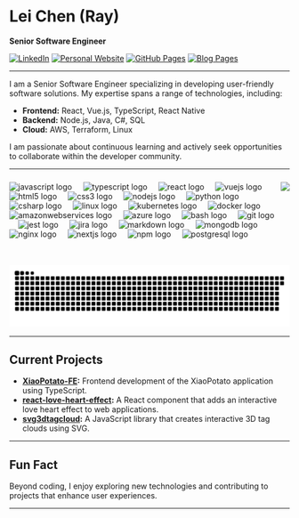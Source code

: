 # Lei Chen (Ray)

**Senior Software Engineer**

[![LinkedIn](https://img.shields.io/badge/LinkedIn-lei--chen--364721320-blue)](https://www.linkedin.com/in/lei-chen-364721320)
[![Personal Website](https://img.shields.io/badge/Website-lei.xiaopotato.top-lightblue)](https://lei.xiaopotato.top/)
[![GitHub Pages](https://img.shields.io/badge/GitHub%20Pages-appigle.github.io-lightyellow)](https://appigle.github.io/)
[![Blog Pages](https://img.shields.io/badge/Blog%20Pages-appigle.xiaopotato.top-lightgreen)](https://appigle.xiaopotato.top/)

---

I am a Senior Software Engineer specializing in developing user-friendly software solutions. My expertise spans a range of technologies, including:

- **Frontend:** React, Vue.js, TypeScript, React Native
- **Backend:** Node.js, Java, C#, SQL
- **Cloud:** AWS, Terraform, Linux

I am passionate about continuous learning and actively seek opportunities to collaborate within the developer community.

---

###

<img align="right" height="150" src="https://avatars.githubusercontent.com/u/12708299?v=4"  />

###

<div align="left">
  <img src="https://cdn.jsdelivr.net/gh/devicons/devicon/icons/javascript/javascript-original.svg" height="30" alt="javascript logo"  />
  <img width="12" />
  <img src="https://cdn.jsdelivr.net/gh/devicons/devicon/icons/typescript/typescript-original.svg" height="30" alt="typescript logo"  />
  <img width="12" />
  <img src="https://cdn.jsdelivr.net/gh/devicons/devicon/icons/react/react-original.svg" height="30" alt="react logo"  />
  <img width="12" />
  <img src="https://cdn.jsdelivr.net/gh/devicons/devicon/icons/vuejs/vuejs-original.svg" height="30" alt="vuejs logo"  />
  <img width="12" />
  <img src="https://cdn.jsdelivr.net/gh/devicons/devicon/icons/html5/html5-original.svg" height="30" alt="html5 logo"  />
  <img width="12" />
  <img src="https://cdn.jsdelivr.net/gh/devicons/devicon/icons/css3/css3-original.svg" height="30" alt="css3 logo"  />
  <img width="12" />
  <img src="https://cdn.jsdelivr.net/gh/devicons/devicon/icons/nodejs/nodejs-original.svg" height="30" alt="nodejs logo"  />
  <img width="12" />
  <img src="https://cdn.jsdelivr.net/gh/devicons/devicon/icons/python/python-original.svg" height="30" alt="python logo"  />
  <img width="12" />
  <img src="https://cdn.jsdelivr.net/gh/devicons/devicon/icons/csharp/csharp-original.svg" height="30" alt="csharp logo"  />
  <img width="12" />
  <img src="https://cdn.jsdelivr.net/gh/devicons/devicon/icons/linux/linux-original.svg" height="30" alt="linux logo"  />
  <img width="12" />
  <img src="https://cdn.jsdelivr.net/gh/devicons/devicon/icons/kubernetes/kubernetes-plain.svg" height="30" alt="kubernetes logo"  />
  <img width="12" />
  <img src="https://cdn.jsdelivr.net/gh/devicons/devicon/icons/docker/docker-original.svg" height="30" alt="docker logo"  />
  <img width="12" />
  <img src="https://cdn.jsdelivr.net/gh/devicons/devicon/icons/amazonwebservices/amazonwebservices-line-wordmark.svg" height="30" alt="amazonwebservices logo"  />
  <img width="12" />
  <img src="https://cdn.jsdelivr.net/gh/devicons/devicon/icons/azure/azure-original.svg" height="30" alt="azure logo"  />
  <img width="12" />
  <img src="https://cdn.jsdelivr.net/gh/devicons/devicon/icons/bash/bash-original.svg" height="30" alt="bash logo"  />
  <img width="12" />
  <img src="https://cdn.jsdelivr.net/gh/devicons/devicon/icons/git/git-original.svg" height="30" alt="git logo"  />
  <img width="12" />
  <img src="https://cdn.jsdelivr.net/gh/devicons/devicon/icons/jest/jest-plain.svg" height="30" alt="jest logo"  />
  <img width="12" />
  <img src="https://cdn.jsdelivr.net/gh/devicons/devicon/icons/jira/jira-original.svg" height="30" alt="jira logo"  />
  <img width="12" />
  <img src="https://cdn.jsdelivr.net/gh/devicons/devicon/icons/markdown/markdown-original.svg" height="30" alt="markdown logo"  />
  <img width="12" />
  <img src="https://cdn.jsdelivr.net/gh/devicons/devicon/icons/mongodb/mongodb-original.svg" height="30" alt="mongodb logo"  />
  <img width="12" />
  <img src="https://cdn.jsdelivr.net/gh/devicons/devicon/icons/nginx/nginx-original.svg" height="30" alt="nginx logo"  />
  <img width="12" />
  <img src="https://cdn.jsdelivr.net/gh/devicons/devicon/icons/nextjs/nextjs-original.svg" height="30" alt="nextjs logo"  />
  <img width="12" />
  <img src="https://cdn.jsdelivr.net/gh/devicons/devicon/icons/npm/npm-original-wordmark.svg" height="30" alt="npm logo"  />
  <img width="12" />
  <img src="https://cdn.jsdelivr.net/gh/devicons/devicon/icons/postgresql/postgresql-original.svg" height="30" alt="postgresql logo"  />
</div>

###

<br clear="both">

<picture>
  <source media="(prefers-color-scheme: dark)" srcset="https://github.com/Appigle/Appigle/blob/output/github-contribution-grid-snake-dark.svg" />
  <source media="(prefers-color-scheme: light)" srcset="https://github.com/Appigle/Appigle/blob/output/github-contribution-grid-snake.svg" />
  <img alt="github-snake" src="https://github.com/Appigle/Appigle/blob/output/github-contribution-grid-snake.svg" />
</picture>

---

## Current Projects

- **[XiaoPotato-FE](https://github.com/Appigle/XiaoPotato-FE):** Frontend development of the XiaoPotato application using TypeScript.
- **[react-love-heart-effect](https://github.com/Appigle/react-love-heart-effect):** A React component that adds an interactive love heart effect to web applications.
- **[svg3dtagcloud](https://github.com/Appigle/svg3dtagcloud):** A JavaScript library that creates interactive 3D tag clouds using SVG.

---

## Fun Fact

Beyond coding, I enjoy exploring new technologies and contributing to projects that enhance user experiences.

---
<!--
**Appigle/Appigle** is a ✨ _special_ ✨ repository because its `README.md` (this file) appears on your GitHub profile.

Here are some ideas to get you started:

- 🔭 I’m currently working on ...
- 🌱 I’m currently learning ...
- 👯 I’m looking to collaborate on ...
- 🤔 I’m looking for help with ...
- 💬 Ask me about ...
- 📫 How to reach me: ...
- 😄 Pronouns: ...
- ⚡ Fun fact: ...
-->
